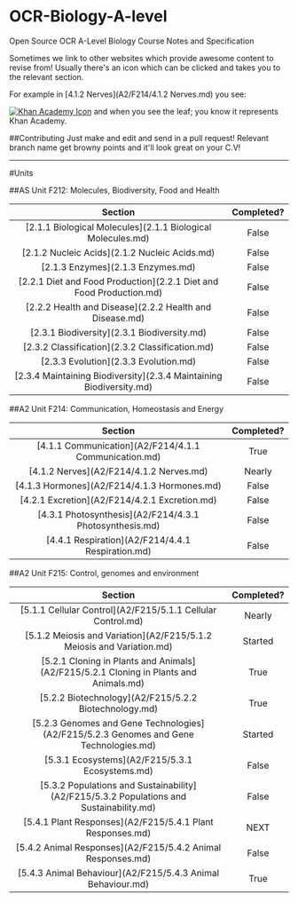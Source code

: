 OCR-Biology-A-level
==================

Open Source OCR A-Level Biology Course Notes and Specification

Sometimes we link to other websites which provide awesome content to revise from! Usually there's an icon which can be clicked and takes you to the relevant section.

For example in [4.1.2 Nerves](A2/F214/4.1.2 Nerves.md) you see:

[![Khan Academy Icon](https://s3.amazonaws.com/f.cl.ly/items/0j0g3f2t2i0i2O1B163w/favicon.ico)](https://www.khanacademy.org) and when you see the leaf; you know it represents Khan Academy.

##Contributing
Just make and edit and send in a pull request!
Relevant branch name get browny points and it'll look great on your C.V!
___

#Units

##AS Unit F212: Molecules, Biodiversity, Food and Health

| Section        | Completed?           |
| :-------------: |:-------------:|
| [2.1.1 Biological Molecules](2.1.1 Biological Molecules.md)| False |
| [2.1.2 Nucleic Acids](2.1.2 Nucleic Acids.md)| False      |
| [2.1.3 Enzymes](2.1.3 Enzymes.md)| False      |
| [2.2.1 Diet and Food Production](2.2.1 Diet and Food Production.md)| False      |
| [2.2.2 Health and Disease](2.2.2 Health and Disease.md)| False      |
| [2.3.1 Biodiversity](2.3.1 Biodiversity.md)| False      |
| [2.3.2 Classification](2.3.2 Classification.md)| False      |
| [2.3.3 Evolution](2.3.3 Evolution.md)| False      |
| [2.3.4 Maintaining Biodiversity](2.3.4 Maintaining Biodiversity.md)| False      |


##A2 Unit F214: Communication, Homeostasis and Energy

| Section        | Completed?           |
| :-------------: |:-------------:|
| [4.1.1 Communication](A2/F214/4.1.1 Communication.md)| True |
| [4.1.2 Nerves](A2/F214/4.1.2 Nerves.md)| Nearly      |
| [4.1.3 Hormones](A2/F214/4.1.3 Hormones.md)| False      |
| [4.2.1 Excretion](A2/F214/4.2.1 Excretion.md)| False      |
| [4.3.1 Photosynthesis](A2/F214/4.3.1 Photosynthesis.md)| False      |
| [4.4.1 Respiration](A2/F214/4.4.1 Respiration.md)| False      |

##A2 Unit F215: Control, genomes and environment

| Section        | Completed?           |
| :-------------: |:-------------:|
| [5.1.1 Cellular Control](A2/F215/5.1.1 Cellular Control.md)| Nearly |
| [5.1.2 Meiosis and Variation](A2/F215/5.1.2 Meiosis and Variation.md)| Started |
| [5.2.1 Cloning in Plants and Animals](A2/F215/5.2.1 Cloning in Plants and Animals.md)| True |
| [5.2.2 Biotechnology](A2/F215/5.2.2 Biotechnology.md)| True |
| [5.2.3 Genomes and Gene Technologies](A2/F215/5.2.3 Genomes and Gene Technologies.md)| Started |
| [5.3.1 Ecosystems](A2/F215/5.3.1 Ecosystems.md)| False |
| [5.3.2 Populations and Sustainability](A2/F215/5.3.2 Populations and Sustainability.md)| False |
| [5.4.1 Plant Responses](A2/F215/5.4.1 Plant Responses.md)| NEXT |
| [5.4.2 Animal Responses](A2/F215/5.4.2 Animal Responses.md)| False |
| [5.4.3 Animal Behaviour](A2/F215/5.4.3 Animal Behaviour.md)| True |
